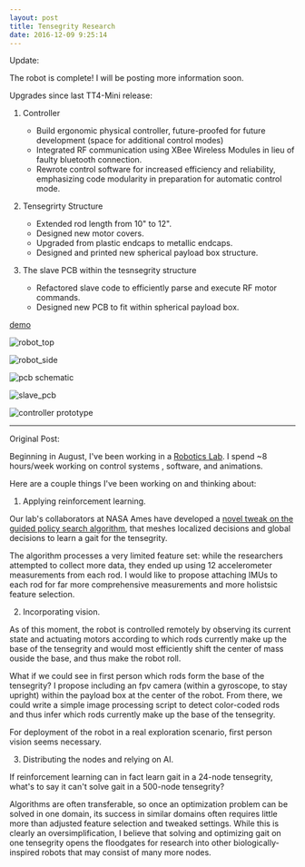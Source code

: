 ```yaml
---
layout: post
title: Tensegrity Research
date: 2016-12-09 9:25:14
---
```


Update:

The robot is complete! I will be posting more information soon.


Upgrades since last TT4-Mini release:

1. Controller

    - Build ergonomic physical controller, future-proofed for future development (space for additional control modes)
    - Integrated RF communication using XBee Wireless Modules in lieu of faulty bluetooth connection.
    - Rewrote control software for increased efficiency and reliability, emphasizing code modularity in preparation for automatic control mode. 

2. Tensegrirty Structure

    - Extended rod length from 10" to 12".
    - Designed new motor covers.
    - Upgraded from plastic endcaps to metallic endcaps.
    - Designed and printed new spherical payload box structure.

3. The slave PCB within the tesnsegrity structure

    - Refactored slave code to efficiently parse and execute RF motor commands.
    - Designed new PCB to fit within spherical payload box.


[demo](https://www.youtube.com/watch?v=vTpg6qIS8t8&vq=hd720)


![robot_top](https://raw.githubusercontent.com/rileyedmunds/rileyedmunds.github.io/master/images/tensegrity/table.JPG)

![robot_side](https://github.com/rileyedmunds/rileyedmunds.github.io/blob/master/images/tensegrity/side_table.JPG)

![pcb schematic](https://github.com/rileyedmunds/rileyedmunds.github.io/blob/master/images/tensegrity/schematic_pcb.png)

![slave_pcb](https://raw.githubusercontent.com/rileyedmunds/rileyedmunds.github.io/master/images/tensegrity/pcb.JPG)

![controller prototype](https://raw.githubusercontent.com/rileyedmunds/rileyedmunds.github.io/master/images/tensegrity/controller.JPG)

---

Original Post: 

Beginning in August, I've been working in a [Robotics Lab](http://best.berkeley.edu/best-research/best-berkeley-emergent-space-tensegrities-robotics/). I spend ~8 hours/week working on control systems , software, and animations.

Here are a couple things I've been working on and thinking about:


1. Applying reinforcement learning.

Our lab's collaborators at NASA Ames have developed a [novel tweak on the guided policy search algorithm](https://arxiv.org/abs/1609.09049), that meshes localized decisions and global decisions to learn a gait for the tensegrity.

The algorithm processes a very limited feature set: while the researchers attempted to collect more data, they ended up using 12 accelerometer measurements from each rod. I would like to propose attaching IMUs to each rod for far more comprehensive measurements and more holistsic feature selection.

2. Incorporating vision.

As of this moment, the robot is controlled remotely by observing its current state and actuating motors according to which rods currently make up the base of the tensegrity and would most efficiently shift the center of mass ouside the base, and thus make the robot roll.

What if we could see in first person which rods form the base of the tensegrity? I propose including an fpv camera (within a gyroscope, to stay upright) within the payload box at the center of the robot. From there, we could write a simple image processing script to detect color-coded rods and thus infer which rods currently make up the base of the tensegrity.

For deployment of the robot in a real exploration scenario, first person vision seems necessary.

3. Distributing the nodes and relying on AI.

If reinforcement learning can in fact learn gait in a 24-node tensegrity, what's to say it can't solve gait in a 500-node tensegrity? 

Algorithms are often transferable, so once an optimization problem can be solved in one domain, its success in similar domains often requires little more than adjusted feature selection and tweaked settings. While this is clearly an oversimplification, I believe that solving and optimizing gait on one tensegrity opens the floodgates for research into other biologically-inspired robots that may consist of many more nodes.
